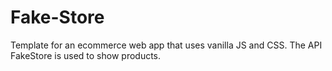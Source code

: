 # Fake-Store
Template for an ecommerce web app that uses vanilla JS and CSS. The API FakeStore is used to show products. 
